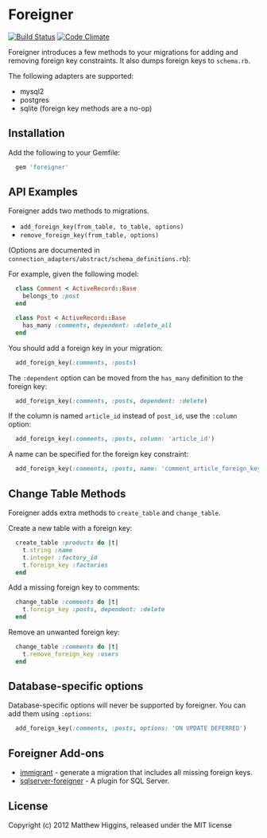# Foreigner
[![Build Status](https://travis-ci.org/matthuhiggins/foreigner.png)](https://travis-ci.org/matthuhiggins/foreigner) [![Code Climate](https://codeclimate.com/github/matthuhiggins/foreigner.png)](https://codeclimate.com/github/matthuhiggins/foreigner)

Foreigner introduces a few methods to your migrations for adding and removing foreign key constraints. It also dumps foreign keys to `schema.rb`.

The following adapters are supported:

* mysql2
* postgres
* sqlite (foreign key methods are a no-op)

## Installation

Add the following to your Gemfile:
```ruby
  gem 'foreigner'
```
## API Examples

Foreigner adds two methods to migrations.

* `add_foreign_key(from_table, to_table, options)`
* `remove_foreign_key(from_table, options)`

(Options are documented in `connection_adapters/abstract/schema_definitions.rb`):

For example, given the following model:
```ruby
  class Comment < ActiveRecord::Base
    belongs_to :post
  end

  class Post < ActiveRecord::Base
    has_many :comments, dependent: :delete_all
  end
```  
You should add a foreign key in your migration:
```ruby
  add_foreign_key(:comments, :posts)
```
The `:dependent` option can be moved from the `has_many` definition to the foreign key:
```ruby
  add_foreign_key(:comments, :posts, dependent: :delete)
```
If the column is named `article_id` instead of `post_id`, use the `:column` option:
```ruby
  add_foreign_key(:comments, :posts, column: 'article_id')
```
A name can be specified for the foreign key constraint:
```ruby
  add_foreign_key(:comments, :posts, name: 'comment_article_foreign_key')
```
## Change Table Methods

Foreigner adds extra methods to `create_table` and `change_table`.

Create a new table with a foreign key:
```ruby
  create_table :products do |t|
    t.string :name
    t.integer :factory_id
    t.foreign_key :factories
  end
```
Add a missing foreign key to comments:
```ruby
  change_table :comments do |t|
    t.foreign_key :posts, dependent: :delete
  end
```
Remove an unwanted foreign key:
```ruby
  change_table :comments do |t|
    t.remove_foreign_key :users
  end
```
## Database-specific options

Database-specific options will never be supported by foreigner. You can add them using `:options`:
```ruby
  add_foreign_key(:comments, :posts, options: 'ON UPDATE DEFERRED')
```
## Foreigner Add-ons

* [immigrant](https://github.com/jenseng/immigrant) - generate a migration that includes all missing foreign keys.
* [sqlserver-foreigner](https://github.com/cleblanc87/sqlserver-foreigner) - A plugin for SQL Server.

## License

Copyright (c) 2012 Matthew Higgins, released under the MIT license
